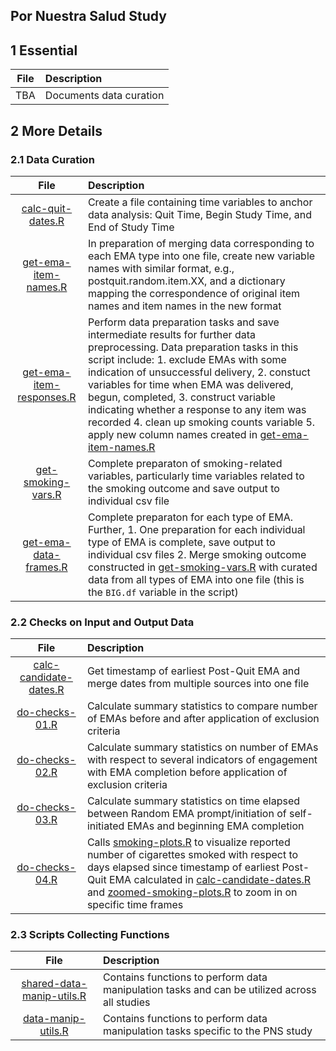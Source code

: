 ## Por Nuestra Salud Study

## 1 Essential

| File | Description|
|:--------------------:|:----------------------------------------|
| TBA | Documents data curation |

## 2 More Details

### 2.1 Data Curation

| File | Description|
|:--------------------:|:----------------------------------------|
| [calc-quit-dates.R](https://github.com/jamieyap/MARS/blob/master/scripts-studies/pns/calc-quit-dates.R) | Create a file containing time variables to anchor data analysis: Quit Time, Begin Study Time, and End of Study Time |
| [get-ema-item-names.R](https://github.com/jamieyap/MARS/blob/master/scripts-studies/pns/get-ema-item-names.R) | In preparation of merging data corresponding to each EMA type into one file, create new variable names with similar format, e.g., postquit.random.item.XX, and a dictionary mapping the correspondence of original item names and item names in the new format |
| [get-ema-item-responses.R](https://github.com/jamieyap/MARS/blob/master/scripts-studies/pns/get-ema-item-responses.R) | Perform data preparation tasks and save intermediate results for further data preprocessing. Data preparation tasks in this script include: 1. exclude EMAs with some indication of unsuccessful delivery, 2. constuct variables for time when EMA was delivered, begun, completed, 3. construct variable indicating whether a response to any item was recorded 4. clean up smoking counts variable 5. apply new column names created in [get-ema-item-names.R](https://github.com/jamieyap/MARS/blob/master/scripts-studies/pns/get-ema-item-names.R) |
| [get-smoking-vars.R](https://github.com/jamieyap/MARS/blob/master/scripts-studies/pns/get-smoking-vars.R) | Complete preparaton of smoking-related variables, particularly time variables related to the smoking outcome and save output to individual csv file |
|[get-ema-data-frames.R](https://github.com/jamieyap/MARS/blob/master/scripts-studies/pns/get-ema-data-frames.R) | Complete preparaton for each type of EMA. Further, 1. One preparation for each individual type of EMA is complete, save output to individual csv files 2. Merge smoking outcome constructed in [get-smoking-vars.R](https://github.com/jamieyap/MARS/blob/master/scripts-studies/pns/get-smoking-vars.R) with curated data from all types of EMA into one file (this is the `BIG.df` variable in the script) |

### 2.2 Checks on Input and Output Data

| File | Description|
|:--------------------:|:----------------------------------------|
| [calc-candidate-dates.R](https://github.com/jamieyap/MARS/blob/master/scripts-studies/pns/calc-candidate-dates.R) | Get timestamp of earliest Post-Quit EMA and merge dates from multiple sources into one file |
| [do-checks-01.R](https://github.com/jamieyap/MARS/blob/master/scripts-studies/pns/do-checks-01.R) | Calculate summary statistics to compare number of EMAs before and after application of exclusion criteria |
| [do-checks-02.R](https://github.com/jamieyap/MARS/blob/master/scripts-studies/pns/do-checks-02.R) | Calculate summary statistics on number of EMAs with respect to several indicators of engagement with EMA completion before application of exclusion criteria |
| [do-checks-03.R](https://github.com/jamieyap/MARS/blob/master/scripts-studies/pns/do-checks-03.R) | Calculate summary statistics on time elapsed between Random EMA prompt/initiation of self-initiated EMAs and beginning EMA completion |
| [do-checks-04.R](https://github.com/jamieyap/MARS/blob/master/scripts-studies/pns/do-checks-04.R) | Calls [smoking-plots.R](https://github.com/jamieyap/MARS/blob/master/scripts-studies/pns/smoking-plots.R) to visualize reported number of cigarettes smoked with respect to days elapsed since timestamp of earliest Post-Quit EMA calculated in [calc-candidate-dates.R](https://github.com/jamieyap/MARS/blob/master/scripts-studies/pns/calc-candidate-dates.R) and [zoomed-smoking-plots.R](https://github.com/jamieyap/MARS/blob/master/scripts-studies/pns/zoomed-smoking-plots.R) to zoom in on specific time frames |

### 2.3 Scripts Collecting Functions

| File | Description|
|:--------------------:|:----------------------------------------|
| [shared-data-manip-utils.R](https://github.com/jamieyap/MARS/blob/master/scripts-shared/shared-data-manip-utils.R) | Contains functions to perform data manipulation tasks and can be utilized across all studies |
| [data-manip-utils.R](https://github.com/jamieyap/MARS/blob/master/scripts-studies/pns/data-manip-utils.R) | Contains functions to perform data manipulation tasks specific to the PNS study |


